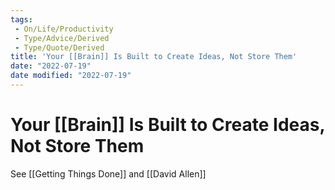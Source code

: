 ```yaml
---
tags:
 - On/Life/Productivity
 - Type/Advice/Derived 
 - Type/Quote/Derived 
title: 'Your [[Brain]] Is Built to Create Ideas, Not Store Them'
date: "2022-07-19"
date modified: "2022-07-19"
---
```


# Your [[Brain]] Is Built to Create Ideas, Not Store Them
See [[Getting Things Done]] and [[David Allen]]
